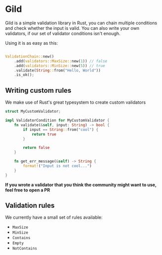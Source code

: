 # Gild

Gild is a simple validation library in Rust, you can chain multiple conditions and
check whether the input is valid. You can also write your own validators, if our
set of validator conditions isn't enough.

Using it is as easy as this:

```rust

ValidationChain::new()
    .add(validators::MaxSize::new(1)) // false
    .add(validators::MinSize::new(5)) // true
    .validate(String::from("Hello, World"))
    .is_ok();

```

## Writing custom rules

We make use of Rust's great typesystem to create custom validators

```rust
struct MyCustomValidator;

impl ValidatorCondition for MyCustomValidator {
    fn validate(&self, input: String) -> bool {
        if input == String::from("cool") {
            return true
        }

        return false
    }

    fn get_err_message(&self) -> String {
        format!("Input is not cool...")
    }
}
```

**If you wrote a validator that you think the community might want to use,
feel free to open a PR**

## Validation rules

We currently have a small set of rules available:

* `MaxSize`
* `MinSize`
* `Contains`
* `Empty`
* `NotContains`
